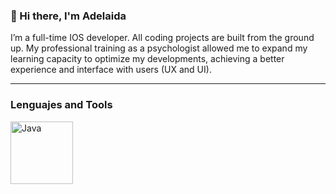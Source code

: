 ### 👋 Hi there, I'm Adelaida

I’m a full-time IOS developer. All coding projects are built from the ground up. My professional training as a psychologist allowed me to expand my learning capacity to optimize my developments, achieving a better experience and interface with users (UX and UI).

---
### Lenguajes and Tools

<img align="left" alt="Java" width="100px" style="padding-right:100px;" src="https://cdn.jsdelivr.net/gh/devicons/devicon/icons/swift/swift-original-wordmark.svg" />

<!--
**AdelaidaGomez/AdelaidaGomez** is a ✨ _special_ ✨ repository because its `README.md` (this file) appears on your GitHub profile.

-->
